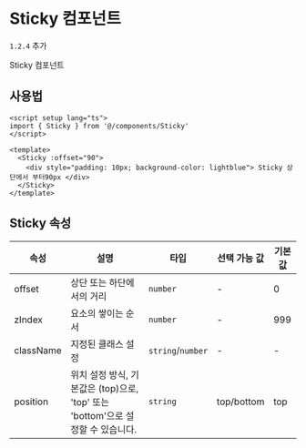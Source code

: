 # Sticky 컴포넌트

`1.2.4` 추가

Sticky 컴포넌트 
<!-- : [src/components/Sticky](https://github.com/web2-solution/web2-vue-framework/tree/demo/src/components/Search) -->

## 사용법

```vue
<script setup lang="ts">
import { Sticky } from '@/components/Sticky'
</script>

<template>
  <Sticky :offset="90">
    <div style="padding: 10px; background-color: lightblue"> Sticky 상단에서 부터90px </div>
  </Sticky>
</template>

```

## Sticky 속성

| 속성 | 설명 | 타입 | 선택 가능 값 | 기본값 |
| ---- | ---- | ---- | ---- | ---- |
| offset | 상단 또는 하단에서의 거리 | `number` | - | 0 |
| zIndex | 요소의 쌓이는 순서 | `number` | - | 999 |
| className | 지정된 클래스 설정 | `string`/`number` | - | - |
| position | 위치 설정 방식, 기본값은 (top)으로, 'top' 또는 'bottom'으로 설정할 수 있습니다. | `string` | top/bottom | top |
